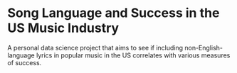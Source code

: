 # Song Language and Success in the US Music Industry 
A personal data science project that aims to see if including non-English-language lyrics in popular music in the US correlates with various measures of success. 
